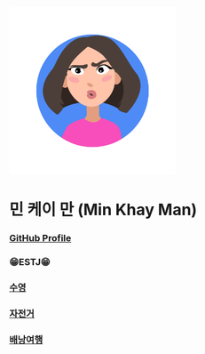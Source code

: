 <img width="300px" height="300px" src="../img/profile_Min.jpg">  

# 민 케이 만 (Min Khay Man)   

### [GitHub Profile](https://github.com/Khayman1)

### 😁ESTJ😁

### [수영]("../hobbies/Swimming_Min.jpg)  

### [자전거](../hobbies/bicycle_Min.jpg)  

### [배낭여행](../hobbies/Travel_Min.jpg)



